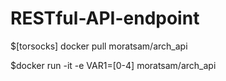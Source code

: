 # RESTful-API-endpoint
$[torsocks] docker pull moratsam/arch_api

$docker run -it -e VAR1=[0-4] moratsam/arch_api
